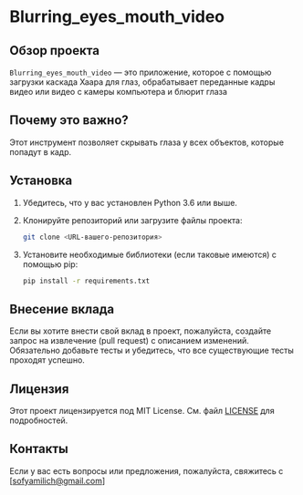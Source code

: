 # Blurring_eyes_mouth_video

## Обзор проекта

`Blurring_eyes_mouth_video` — это приложение, которое c помощью загрузки каскада Хаара для глаз, обрабатывает переданные кадры видео или видео с камеры компьютера и блюрит глаза

## Почему это важно?

Этот инструмент позволяет скрывать глаза у всех объектов, которые попадут в кадр.

## Установка

1. Убедитесь, что у вас установлен Python 3.6 или выше.

2. Клонируйте репозиторий или загрузите файлы проекта:

    ```sh
    git clone <URL-вашего-репозитория>
    ```

3. Установите необходимые библиотеки (если таковые имеются) с помощью pip:

    ```sh
    pip install -r requirements.txt
    ```


## Внесение вклада

Если вы хотите внести свой вклад в проект, пожалуйста, создайте запрос на извлечение (pull request) с описанием изменений. Обязательно добавьте тесты и убедитесь, что все существующие тесты проходят успешно.

## Лицензия

Этот проект лицензируется под MIT License. См. файл [LICENSE](LICENSE) для подробностей.

## Контакты

Если у вас есть вопросы или предложения, пожалуйста, свяжитесь с [sofyamilich@gmail.com]

